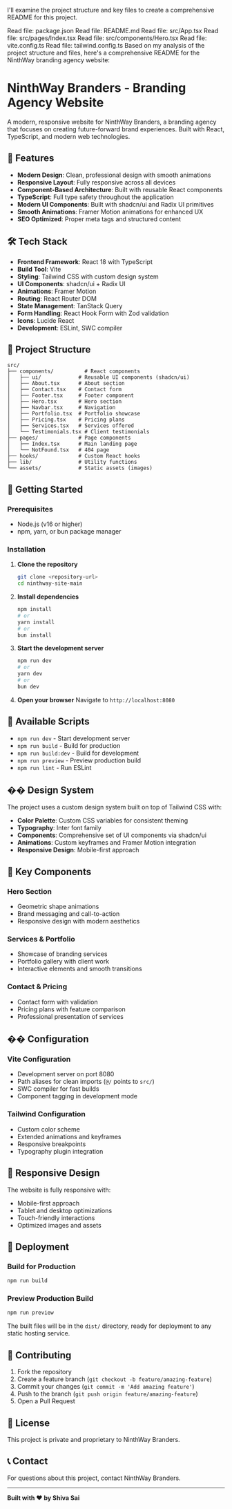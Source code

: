 I'll examine the project structure and key files to create a comprehensive README for this project.

Read file: package.json
Read file: README.md
Read file: src/App.tsx
Read file: src/pages/Index.tsx
Read file: src/components/Hero.tsx
Read file: vite.config.ts
Read file: tailwind.config.ts
Based on my analysis of the project structure and files, here's a comprehensive README for the NinthWay branding agency website:

# NinthWay Branders - Branding Agency Website

A modern, responsive website for NinthWay Branders, a branding agency that focuses on creating future-forward brand experiences. Built with React, TypeScript, and modern web technologies.

## 🚀 Features

- **Modern Design**: Clean, professional design with smooth animations
- **Responsive Layout**: Fully responsive across all devices
- **Component-Based Architecture**: Built with reusable React components
- **TypeScript**: Full type safety throughout the application
- **Modern UI Components**: Built with shadcn/ui and Radix UI primitives
- **Smooth Animations**: Framer Motion animations for enhanced UX
- **SEO Optimized**: Proper meta tags and structured content

## 🛠️ Tech Stack

- **Frontend Framework**: React 18 with TypeScript
- **Build Tool**: Vite
- **Styling**: Tailwind CSS with custom design system
- **UI Components**: shadcn/ui + Radix UI
- **Animations**: Framer Motion
- **Routing**: React Router DOM
- **State Management**: TanStack Query
- **Form Handling**: React Hook Form with Zod validation
- **Icons**: Lucide React
- **Development**: ESLint, SWC compiler

## 📁 Project Structure

```
src/
├── components/          # React components
│   ├── ui/            # Reusable UI components (shadcn/ui)
│   ├── About.tsx      # About section
│   ├── Contact.tsx    # Contact form
│   ├── Footer.tsx     # Footer component
│   ├── Hero.tsx       # Hero section
│   ├── Navbar.tsx     # Navigation
│   ├── Portfolio.tsx  # Portfolio showcase
│   ├── Pricing.tsx    # Pricing plans
│   ├── Services.tsx   # Services offered
│   └── Testimonials.tsx # Client testimonials
├── pages/             # Page components
│   ├── Index.tsx      # Main landing page
│   └── NotFound.tsx   # 404 page
├── hooks/             # Custom React hooks
├── lib/               # Utility functions
└── assets/            # Static assets (images)
```

## 🚀 Getting Started

### Prerequisites

- Node.js (v16 or higher)
- npm, yarn, or bun package manager

### Installation

1. **Clone the repository**
   ```bash
   git clone <repository-url>
   cd ninthway-site-main
   ```

2. **Install dependencies**
   ```bash
   npm install
   # or
   yarn install
   # or
   bun install
   ```

3. **Start the development server**
   ```bash
   npm run dev
   # or
   yarn dev
   # or
   bun dev
   ```

4. **Open your browser**
   Navigate to `http://localhost:8080`

## 📝 Available Scripts

- `npm run dev` - Start development server
- `npm run build` - Build for production
- `npm run build:dev` - Build for development
- `npm run preview` - Preview production build
- `npm run lint` - Run ESLint

## �� Design System

The project uses a custom design system built on top of Tailwind CSS with:

- **Color Palette**: Custom CSS variables for consistent theming
- **Typography**: Inter font family
- **Components**: Comprehensive set of UI components via shadcn/ui
- **Animations**: Custom keyframes and Framer Motion integration
- **Responsive Design**: Mobile-first approach

## 🌟 Key Components

### Hero Section
- Geometric shape animations
- Brand messaging and call-to-action
- Responsive design with modern aesthetics

### Services & Portfolio
- Showcase of branding services
- Portfolio gallery with client work
- Interactive elements and smooth transitions

### Contact & Pricing
- Contact form with validation
- Pricing plans with feature comparison
- Professional presentation of services

## �� Configuration

### Vite Configuration
- Development server on port 8080
- Path aliases for clean imports (`@/` points to `src/`)
- SWC compiler for fast builds
- Component tagging in development mode

### Tailwind Configuration
- Custom color scheme
- Extended animations and keyframes
- Responsive breakpoints
- Typography plugin integration

## 📱 Responsive Design

The website is fully responsive with:
- Mobile-first approach
- Tablet and desktop optimizations
- Touch-friendly interactions
- Optimized images and assets

## 🚀 Deployment

### Build for Production
```bash
npm run build
```

### Preview Production Build
```bash
npm run preview
```

The built files will be in the `dist/` directory, ready for deployment to any static hosting service.

## 🤝 Contributing

1. Fork the repository
2. Create a feature branch (`git checkout -b feature/amazing-feature`)
3. Commit your changes (`git commit -m 'Add amazing feature'`)
4. Push to the branch (`git push origin feature/amazing-feature`)
5. Open a Pull Request

## 📄 License

This project is private and proprietary to NinthWay Branders.

## 📞 Contact

For questions about this project, contact NinthWay Branders.

---

**Built with ❤️ by Shiva Sai**

